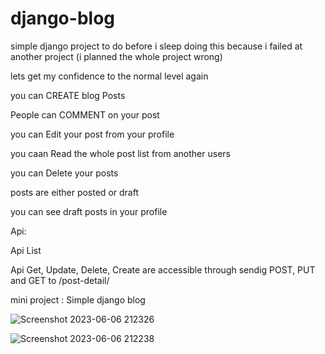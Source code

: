 # django-blog
simple django project to do before i sleep 
doing this because i failed at another project (i planned the whole project wrong)


lets get my confidence to the normal level again 

you can CREATE blog Posts

People can COMMENT on your post

you can Edit your post from your profile

you caan Read the whole post list from another users

you can Delete your posts

posts are either posted or draft

you can see draft posts in your profile


Api:

Api List

Api Get, Update, Delete, Create are accessible through sendig POST, PUT and GET to /post-detail/

mini project : Simple django blog



![Screenshot 2023-06-06 212326](https://github.com/Arshia-Izadyar/django-blog/assets/110552657/761fcd71-f479-4a2a-b58f-559a4501f068)




![Screenshot 2023-06-06 212238](https://github.com/Arshia-Izadyar/django-blog/assets/110552657/fd614871-25ae-434a-8fc0-880c42b3e1ef)


